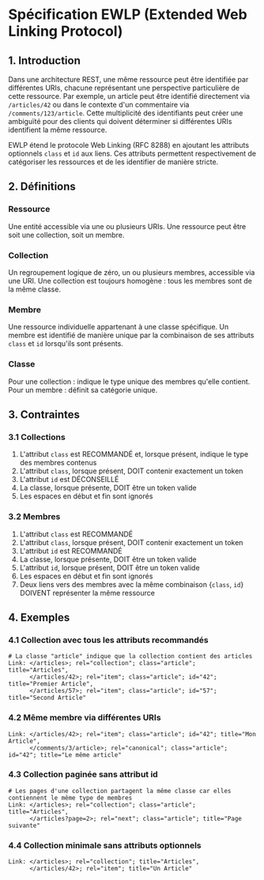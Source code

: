 # Spécification EWLP (Extended Web Linking Protocol)

## 1. Introduction

Dans une architecture REST, une même ressource peut être identifiée par différentes URIs, chacune représentant une perspective particulière de cette ressource. Par exemple, un article peut être identifié directement via `/articles/42` ou dans le contexte d'un commentaire via `/comments/123/article`. Cette multiplicité des identifiants peut créer une ambiguïté pour des clients qui doivent déterminer si différentes URIs identifient la même ressource.

EWLP étend le protocole Web Linking (RFC 8288) en ajoutant les attributs optionnels `class` et `id` aux liens. Ces attributs permettent respectivement de catégoriser les ressources et de les identifier de manière stricte.

## 2. Définitions

### Ressource

Une entité accessible via une ou plusieurs URIs. Une ressource peut être soit une collection, soit un membre.

### Collection

Un regroupement logique de zéro, un ou plusieurs membres, accessible via une URI. Une collection est toujours homogène : tous les membres sont de la même classe.

### Membre

Une ressource individuelle appartenant à une classe spécifique. Un membre est identifié de manière unique par la combinaison de ses attributs `class` et `id` lorsqu'ils sont présents.

### Classe

Pour une collection : indique le type unique des membres qu'elle contient.
Pour un membre : définit sa catégorie unique.

## 3. Contraintes

### 3.1 Collections

1. L'attribut `class` est RECOMMANDÉ et, lorsque présent, indique le type des membres contenus
2. L'attribut `class`, lorsque présent, DOIT contenir exactement un token
3. L'attribut `id` est DÉCONSEILLÉ
4. La classe, lorsque présente, DOIT être un token valide
5. Les espaces en début et fin sont ignorés

### 3.2 Membres

1. L'attribut `class` est RECOMMANDÉ
2. L'attribut `class`, lorsque présent, DOIT contenir exactement un token
3. L'attribut `id` est RECOMMANDÉ
4. La classe, lorsque présente, DOIT être un token valide
5. L'attribut `id`, lorsque présent, DOIT être un token valide
6. Les espaces en début et fin sont ignorés
7. Deux liens vers des membres avec la même combinaison {`class`, `id`} DOIVENT représenter la même ressource

## 4. Exemples

### 4.1 Collection avec tous les attributs recommandés

```http
# La classe "article" indique que la collection contient des articles
Link: </articles>; rel="collection"; class="article"; title="Articles",
      </articles/42>; rel="item"; class="article"; id="42"; title="Premier Article",
      </articles/57>; rel="item"; class="article"; id="57"; title="Second Article"
```

### 4.2 Même membre via différentes URIs

```http
Link: </articles/42>; rel="item"; class="article"; id="42"; title="Mon Article",
      </comments/3/article>; rel="canonical"; class="article"; id="42"; title="Le même article"
```

### 4.3 Collection paginée sans attribut id

```http
# Les pages d'une collection partagent la même classe car elles contiennent le même type de membres
Link: </articles>; rel="collection"; class="article"; title="Articles",
      </articles?page=2>; rel="next"; class="article"; title="Page suivante"
```

### 4.4 Collection minimale sans attributs optionnels

```http
Link: </articles>; rel="collection"; title="Articles",
      </articles/42>; rel="item"; title="Un Article"
```
